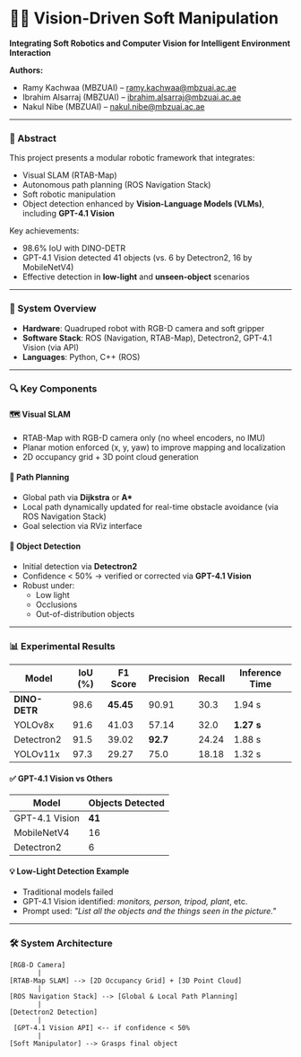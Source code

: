 # 🧠🤖 Vision-Driven Soft Manipulation

**Integrating Soft Robotics and Computer Vision for Intelligent Environment Interaction**

**Authors:**  
- Ramy Kachwaa (MBZUAI) – [ramy.kachwaa@mbzuai.ac.ae](mailto:ramy.kachwaa@mbzuai.ac.ae)  
- Ibrahim Alsarraj (MBZUAI) – [ibrahim.alsarraj@mbzuai.ac.ae](mailto:ibrahim.alsarraj@mbzuai.ac.ae)  
- Nakul Nibe (MBZUAI) – [nakul.nibe@mbzuai.ac.ae](mailto:nakul.nibe@mbzuai.ac.ae)

---

### 📌 Abstract

This project presents a modular robotic framework that integrates:
- Visual SLAM (RTAB-Map)
- Autonomous path planning (ROS Navigation Stack)
- Soft robotic manipulation
- Object detection enhanced by **Vision-Language Models (VLMs)**, including **GPT-4.1 Vision**

Key achievements:
- 98.6% IoU with DINO-DETR  
- GPT-4.1 Vision detected 41 objects (vs. 6 by Detectron2, 16 by MobileNetV4)  
- Effective detection in **low-light** and **unseen-object** scenarios

---

### 🔧 System Overview

- **Hardware**: Quadruped robot with RGB-D camera and soft gripper  
- **Software Stack**: ROS (Navigation, RTAB-Map), Detectron2, GPT-4.1 Vision (via API)  
- **Languages**: Python, C++ (ROS)

---

### 🔍 Key Components

#### 🗺️ Visual SLAM
- RTAB-Map with RGB-D camera only (no wheel encoders, no IMU)
- Planar motion enforced (x, y, yaw) to improve mapping and localization
- 2D occupancy grid + 3D point cloud generation

#### 🧭 Path Planning
- Global path via **Dijkstra** or **A\***
- Local path dynamically updated for real-time obstacle avoidance (via ROS Navigation Stack)
- Goal selection via RViz interface

#### 🧠 Object Detection
- Initial detection via **Detectron2**
- Confidence < 50% → verified or corrected via **GPT-4.1 Vision**
- Robust under:
  - Low light
  - Occlusions
  - Out-of-distribution objects

---

### 📊 Experimental Results

| Model        | IoU (%) | F1 Score | Precision | Recall | Inference Time |
|--------------|---------|----------|-----------|--------|----------------|
| **DINO-DETR**     | 98.6    | **45.45** | 90.91     | 30.3   | 1.94 s         |
| YOLOv8x      | 91.6    | 41.03    | 57.14     | 32.0   | **1.27 s**      |
| Detectron2   | 91.5    | 39.02    | **92.7**   | 24.24  | 1.88 s         |
| YOLOv11x     | 97.3    | 29.27    | 75.0      | 18.18  | 1.32 s         |

#### ✅ GPT-4.1 Vision vs Others

| Model           | Objects Detected |
|------------------|------------------|
| GPT-4.1 Vision   | **41**           |
| MobileNetV4      | 16               |
| Detectron2       | 6                |

#### 💡 Low-Light Detection Example

- Traditional models failed
- GPT-4.1 Vision identified: *monitors, person, tripod, plant*, etc.
- Prompt used: _"List all the objects and the things seen in the picture."_

---

### 🛠️ System Architecture

```text
[RGB-D Camera]
       |
[RTAB-Map SLAM] --> [2D Occupancy Grid] + [3D Point Cloud]
       |
[ROS Navigation Stack] --> [Global & Local Path Planning]
       |
[Detectron2 Detection]
       |
 [GPT-4.1 Vision API] <-- if confidence < 50%
       |
[Soft Manipulator] --> Grasps final object
